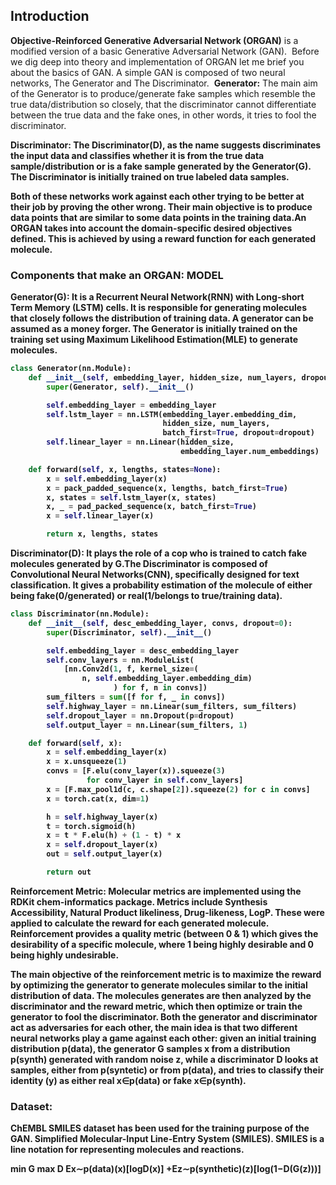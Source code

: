 
<h2>Introduction</h2>
<b>Objective-Reinforced Generative Adversarial Network (ORGAN)</b> is a modified version of a basic Generative Adversarial Network (GAN). 
Before we dig deep into theory and implementation of ORGAN let me brief you about the basics of GAN.
A simple GAN is composed of two neural networks, The Generator and The Discriminator. 
<b> Generator:</b> The main aim of the Generator is to produce/generate fake samples which resemble the true data/distribution so closely, that the discriminator cannot differentiate between the true data and the fake ones, in other words, it tries to fool the discriminator. 

<b>Discriminator:<b> The Discriminator(D), as the name suggests discriminates the input data and classifies whether it is from the true
data sample/distribution or is a fake sample generated by the Generator(G). The Discriminator is initially trained on true labeled data 
samples.

Both of these networks work against each other trying to be better at their job by proving the other wrong. Their main objective is to 
produce data points that are similar to some data points in the training data.An ORGAN takes into account the domain-specific desired 
objectives defined. This is achieved by using a reward function for each generated molecule. 

<h3>Components that make an ORGAN: MODEL</h3>
<b>Generator(G):</b> It is a Recurrent Neural Network(RNN) with Long-short Term Memory (LSTM) cells. It is responsible for generating molecules that closely follows the distribution of training data. A generator can be assumed as a money forger. The Generator is initially trained on the training set using Maximum Likelihood Estimation(MLE) to generate molecules.

```python
class Generator(nn.Module):
    def __init__(self, embedding_layer, hidden_size, num_layers, dropout):
        super(Generator, self).__init__()

        self.embedding_layer = embedding_layer
        self.lstm_layer = nn.LSTM(embedding_layer.embedding_dim,
                                  hidden_size, num_layers,
                                  batch_first=True, dropout=dropout)
        self.linear_layer = nn.Linear(hidden_size,
                                      embedding_layer.num_embeddings)

    def forward(self, x, lengths, states=None):
        x = self.embedding_layer(x)
        x = pack_padded_sequence(x, lengths, batch_first=True)
        x, states = self.lstm_layer(x, states)
        x, _ = pad_packed_sequence(x, batch_first=True)
        x = self.linear_layer(x)

        return x, lengths, states
```

Discriminator(D): It plays the role of a cop who is trained to catch fake molecules generated by G.The Discriminator is composed of 
Convolutional Neural Networks(CNN), specifically designed for text classification. It gives a probability estimation of the molecule of 
either being fake(0/generated) or real(1/belongs to true/training data). 
```python
class Discriminator(nn.Module):
    def __init__(self, desc_embedding_layer, convs, dropout=0):
        super(Discriminator, self).__init__()

        self.embedding_layer = desc_embedding_layer
        self.conv_layers = nn.ModuleList(
            [nn.Conv2d(1, f, kernel_size=(
                n, self.embedding_layer.embedding_dim)
                       ) for f, n in convs])
        sum_filters = sum([f for f, _ in convs])
        self.highway_layer = nn.Linear(sum_filters, sum_filters)
        self.dropout_layer = nn.Dropout(p=dropout)
        self.output_layer = nn.Linear(sum_filters, 1)

    def forward(self, x):
        x = self.embedding_layer(x)
        x = x.unsqueeze(1)
        convs = [F.elu(conv_layer(x)).squeeze(3)
                 for conv_layer in self.conv_layers]
        x = [F.max_pool1d(c, c.shape[2]).squeeze(2) for c in convs]
        x = torch.cat(x, dim=1)

        h = self.highway_layer(x)
        t = torch.sigmoid(h)
        x = t * F.elu(h) + (1 - t) * x
        x = self.dropout_layer(x)
        out = self.output_layer(x)

        return out

```

Reinforcement Metric: Molecular metrics are implemented using the RDKit chem-informatics package. Metrics include Synthesis Accessibility, Natural Product likeliness, Drug-likeness, LogP. These were applied to calculate the reward for each generated molecule. Reinforcement provides a quality metric (between 0 & 1) which gives the desirability of a specific molecule, where 1 being highly desirable and 0 being highly undesirable.

The main objective of the reinforcement metric is to maximize the reward by optimizing the generator to generate molecules similar to the initial distribution of data. The molecules generates are then analyzed by the discriminator and the reward metric, which then optimize or train the generator to fool the discriminator.
Both the generator and discriminator act as adversaries for each other, the main idea is that two different neural networks play a game 
against each other: given an initial training distribution p(data), the generator G samples x from a distribution p(synth) generated with random noise z, while a discriminator D looks at samples, either from p(syntetic) or from p(data), and tries to classify their identity (y) as either real x∈p(data) or fake x∈p(synth).

<h3>Dataset:</h3> 
ChEMBL SMILES dataset has been used for the training purpose of the GAN. <b>Simplified Molecular-Input Line-Entry System (SMILES)</b>. SMILES is a line notation for representing molecules and reactions.


min G max D Ex∼p(data)(x)[logD(x)] +Ez∼p(synthetic)(z)[log(1−D(G(z)))]

